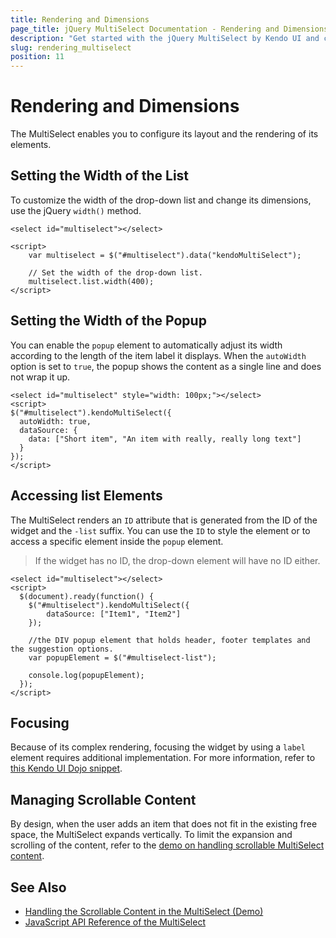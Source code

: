 ```yaml
---
title: Rendering and Dimensions
page_title: jQuery MultiSelect Documentation - Rendering and Dimensions
description: "Get started with the jQuery MultiSelect by Kendo UI and configure its layout and the rendering of its elements."
slug: rendering_multiselect
position: 11
---
```


# Rendering and Dimensions

The MultiSelect enables you to configure its layout and the rendering of its elements.

## Setting the Width of the List

To customize the width of the drop-down list and change its dimensions, use the jQuery `width()` method.

    <select id="multiselect"></select>

    <script>
        var multiselect = $("#multiselect").data("kendoMultiSelect");

        // Set the width of the drop-down list.
        multiselect.list.width(400);
    </script>

## Setting the Width of the Popup

You can enable the `popup` element to automatically adjust its width according to the length of the item label it displays. When the `autoWidth` option is set to `true`, the popup shows the content as a single line and does not wrap it up.

    <select id="multiselect" style="width: 100px;"></select>
    <script>
    $("#multiselect").kendoMultiSelect({
      autoWidth: true,
      dataSource: {
        data: ["Short item", "An item with really, really long text"]
      }
    });
    </script>

## Accessing list Elements

The MultiSelect renders an `ID` attribute that is generated from the ID of the widget and the `-list` suffix. You can use the `ID` to style the element or to access a specific element inside the `popup` element.

> If the widget has no ID, the drop-down element will have no ID either.

    <select id="multiselect"></select>
    <script>
      $(document).ready(function() {
        $("#multiselect").kendoMultiSelect({
            dataSource: ["Item1", "Item2"]
        });

        //the DIV popup element that holds header, footer templates and the suggestion options.
        var popupElement = $("#multiselect-list");

        console.log(popupElement);
      });
    </script>

## Focusing

Because of its complex rendering, focusing the widget by using a `label` element requires additional implementation. For more information, refer to [this Kendo UI Dojo snippet](https://dojo.telerik.com/uSeho).

## Managing Scrollable Content

By design, when the user adds an item that does not fit in the existing free space, the MultiSelect expands vertically. To limit the expansion and scrolling of the content, refer to the [demo on handling scrollable MultiSelect content](https://dojo.telerik.com/axeMa).

## See Also

* [Handling the Scrollable Content in the MultiSelect (Demo)](https://dojo.telerik.com/axeMa)
* [JavaScript API Reference of the MultiSelect](/api/javascript/ui/multiselect)
